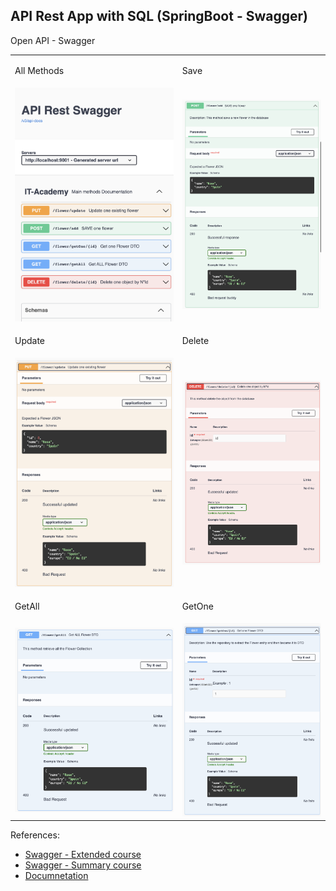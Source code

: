 ## API Rest App with SQL (SpringBoot - Swagger)


Open API - Swagger 

<table>
   <tr>
      <td><p>All Methods</p></td>
      <td><p>Save</p></td>
   </tr>
   <tr>
      <td> 
      <img src="S05T01N02DebonMiquel/src/main/resources/static/images/allMethodss.png" alt="Italian 404">
      </td>
      <td>
      <img src="S05T01N02DebonMiquel/src/main/resources/static/images/save.png" alt="Italian 500">
      </td>
   </tr>
  <tr>
      <td><p>Update</p></td>
      <td><p>Delete</p></td>
  </tr>
  <tr>
      <td> 
      <img src="S05T01N02DebonMiquel/src/main/resources/static/images/update.png" alt="Italian 404">
      </td>
      <td>
      <img src="S05T01N02DebonMiquel/src/main/resources/static/images/delete.png" alt="Italian 500">
      </td>
  </tr>

  <tr>
      <td><p>GetAll</p></td>
      <td><p>GetOne</p></td>
  </tr>
  <tr>
      <td> 
      <img src="S05T01N02DebonMiquel/src/main/resources/static/images/getAll.png" alt="Italian 404">
      </td>
      <td>
      <img src="S05T01N02DebonMiquel/src/main/resources/static/images/getOne.png" alt="Italian 500">
      </td>
  </tr>

</table>



References:
- [Swagger - Extended course](https://www.youtube.com/watch?v=0vqgWQIVfMI&t=2538s)
- [Swagger - Summary course](https://www.youtube.com/watch?v=2o_3hjUPAfQ)
- [Documnetation](https://www.bezkoder.com/swagger-3-annotations/)